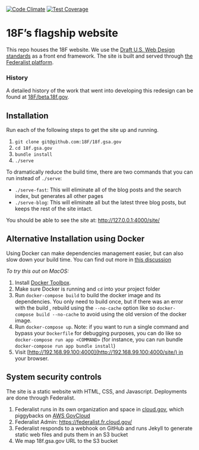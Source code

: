 [![Code Climate](https://codeclimate.com/github/18F/18f.gsa.gov/badges/gpa.svg)](https://codeclimate.com/github/18F/18f.gsa.gov) [![Test Coverage](https://codeclimate.com/github/18F/18f.gsa.gov/badges/coverage.svg)](https://codeclimate.com/github/18F/18f.gsa.gov/coverage)

# 18F’s flagship website

This repo houses the 18F website. We use the [Draft U.S. Web Design standards](https://standards.usa.gov/) as a front end framework. The site is built and served through [the Federalist platform](https://federalist.fr.cloud.gov/).

### History

A detailed history of the work that went into developing this redesign can be found at [18F/beta.18f.gov](https://github.com/18F/beta.18f.gov).

## Installation

Run each of the following steps to get the site up and running.

1. `git clone git@github.com:18F/18f.gsa.gov`
2. `cd 18f.gsa.gov`
3. `bundle install`
4. `./serve`

To dramatically reduce the build time, there are two commands that you can run instead of `./serve`:

* `./serve-fast`: This will eliminate all of the blog posts and the search index, but generates all other pages
* `./serve-blog`: This will eliminate all but the latest three blog posts, but keeps the rest of the site intact.

You should be able to see the site at: http://127.0.0.1:4000/site/

## Alternative Installation using Docker
Using Docker can make dependencies management easier, but can also slow down your build time. You can find out more in
[this discussion](https://github.com/18F/18f.gsa.gov/pull/1688#issue-152998027)

*To try this out on MacOS:*

1. Install [Docker Toolbox](https://www.docker.com/products/docker-toolbox).
2. Make sure Docker is running and `cd` into your project folder
3. Run `docker-compose build` to build the docker image and its dependencies. You only need to build once, but if there was an error with the build , rebuild using  the  `--no-cache` option like so `docker-compose build --no-cache`  to avoid using the old version of the docker image.
4. Run `docker-compose up`.
   Note: if you want to run a single command and bypass your `Dockerfile` for debugging purposes, you can do like so `docker-compose run app <COMMAND>` (for instance, you can run bundle  `docker-compose run app bundle install`)
5. Visit [http://192.168.99.100:4000](http://192.168.99.100:4000/site/) in your browser.

## System security controls

The site is a static website with HTML, CSS, and Javascript. Deployments are done through Federalist.

1. Federalist runs in its own organization and space in [cloud.gov](https://cloud.gov/), which piggybacks on [AWS GovCloud](https://aws.amazon.com/govcloud-us/)
1. Federalist Admin: https://federalist.fr.cloud.gov/
1. Federalist responds to a webhook on GitHub and runs Jekyll to generate static web files and puts them in an S3 bucket
1. We map 18f.gsa.gov URL to the S3 bucket
